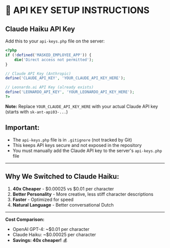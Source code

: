 # 🔑 API KEY SETUP INSTRUCTIONS

## **Claude Haiku API Key**

Add this to your `api-keys.php` file on the server:

```php
<?php
if (!defined('MASKED_EMPLOYEE_APP')) {
    die('Direct access not permitted');
}

// Claude API Key (Anthropic)
define('CLAUDE_API_KEY', 'YOUR_CLAUDE_API_KEY_HERE');

// Leonardo.ai API Key (already exists)
define('LEONARDO_API_KEY', 'YOUR_LEONARDO_API_KEY_HERE');
?>
```

**Note:** Replace `YOUR_CLAUDE_API_KEY_HERE` with your actual Claude API key (starts with `sk-ant-api03-...`)

## **Important:**
- The `api-keys.php` file is in `.gitignore` (not tracked by Git)
- This keeps API keys secure and not exposed in the repository
- You must manually add the Claude API key to the server's `api-keys.php` file

---

## **Why We Switched to Claude Haiku:**

1. **40x Cheaper** - $0.00025 vs $0.01 per character
2. **Better Personality** - More creative, less stiff character descriptions
3. **Faster** - Optimized for speed
4. **Natural Language** - Better conversational Dutch

---

**Cost Comparison:**
- OpenAI GPT-4: ~$0.01 per character
- Claude Haiku: ~$0.00025 per character
- **Savings: 40x cheaper!** 💰

